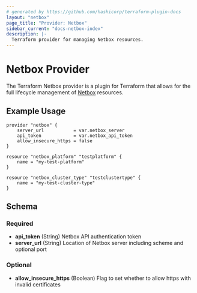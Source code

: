 ```yaml
---
# generated by https://github.com/hashicorp/terraform-plugin-docs
layout: "netbox"
page_title: "Provider: Netbox"
sidebar_current: "docs-netbox-index"
description: |-
  Terraform provider for managing Netbox resources.
---
```


# Netbox Provider

The Terraform Netbox provider is a plugin for Terraform that allows for the full lifecycle management of [Netbox](https://netbox.readthedocs.io/en/stable/) resources.

## Example Usage

```hcl
provider "netbox" {
    server_url           = var.netbox_server
    api_token            = var.netbox_api_token
    allow_insecure_https = false
}

resource "netbox_platform" "testplatform" {
    name = "my-test-platform"
}

resource "netbox_cluster_type" "testclustertype" {
    name = "my-test-cluster-type"
}
```

<!-- schema generated by tfplugindocs -->
## Schema

### Required

- **api_token** (String) Netbox API authentication token
- **server_url** (String) Location of Netbox server including scheme and optional port

### Optional

- **allow_insecure_https** (Boolean) Flag to set whether to allow https with invalid certificates
